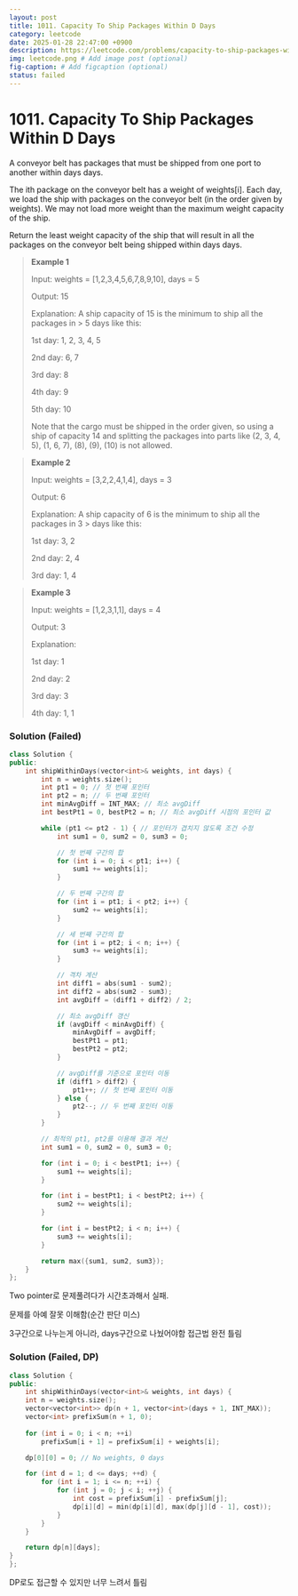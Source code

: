 ```yaml
---
layout: post
title: 1011. Capacity To Ship Packages Within D Days
category: leetcode
date: 2025-01-28 22:47:00 +0900
description: https://leetcode.com/problems/capacity-to-ship-packages-within-d-days/description/?envType=company&envId=google&favoriteSlug=google-thirty-days
img: leetcode.png # Add image post (optional)
fig-caption: # Add figcaption (optional)
status: failed
---
```


# 1011. Capacity To Ship Packages Within D Days

A conveyor belt has packages that must be shipped from one port to another within days days.

The ith package on the conveyor belt has a weight of weights[i]. Each day, we load the ship with packages on the conveyor belt (in the order given by weights). We may not load more weight than the maximum weight capacity of the ship.

Return the least weight capacity of the ship that will result in all the packages on the conveyor belt being shipped within days days.



> **Example 1**
> 
> Input: weights = [1,2,3,4,5,6,7,8,9,10], days = 5
> 
> Output: 15
> 
> Explanation: A ship capacity of 15 is the minimum to ship all the packages in > 5 days like this:
> 
> 1st day: 1, 2, 3, 4, 5
> 
> 2nd day: 6, 7
> 
> 3rd day: 8
> 
> 4th day: 9
> 
> 5th day: 10
> 
> Note that the cargo must be shipped in the order given, so using a ship of capacity 14 and splitting the packages into parts like (2, 3, 4, 5), (1, 6, 7), (8), (9), (10) is not allowed.

> **Example 2**
> 
> Input: weights = [3,2,2,4,1,4], days = 3
> 
> Output: 6
> 
> Explanation: A ship capacity of 6 is the minimum to ship all the packages in 3 > days like this:
> 
> 1st day: 3, 2
> 
> 2nd day: 2, 4
> 
> 3rd day: 1, 4

> **Example 3**
> 
> Input: weights = [1,2,3,1,1], days = 4
> 
> Output: 3
> 
> Explanation:
> 
> 1st day: 1
> 
> 2nd day: 2
> 
> 3rd day: 3
> 
> 4th day: 1, 1

### Solution (Failed)

```cpp
class Solution {
public:
    int shipWithinDays(vector<int>& weights, int days) {
        int n = weights.size();
        int pt1 = 0; // 첫 번째 포인터
        int pt2 = n; // 두 번째 포인터
        int minAvgDiff = INT_MAX; // 최소 avgDiff
        int bestPt1 = 0, bestPt2 = n; // 최소 avgDiff 시점의 포인터 값

        while (pt1 <= pt2 - 1) { // 포인터가 겹치지 않도록 조건 수정
            int sum1 = 0, sum2 = 0, sum3 = 0;

            // 첫 번째 구간의 합
            for (int i = 0; i < pt1; i++) {
                sum1 += weights[i];
            }

            // 두 번째 구간의 합
            for (int i = pt1; i < pt2; i++) {
                sum2 += weights[i];
            }

            // 세 번째 구간의 합
            for (int i = pt2; i < n; i++) {
                sum3 += weights[i];
            }

            // 격차 계산
            int diff1 = abs(sum1 - sum2);
            int diff2 = abs(sum2 - sum3);
            int avgDiff = (diff1 + diff2) / 2;

            // 최소 avgDiff 갱신
            if (avgDiff < minAvgDiff) {
                minAvgDiff = avgDiff;
                bestPt1 = pt1;
                bestPt2 = pt2;
            }

            // avgDiff를 기준으로 포인터 이동
            if (diff1 > diff2) {
                pt1++; // 첫 번째 포인터 이동
            } else {
                pt2--; // 두 번째 포인터 이동
            }
        }

        // 최적의 pt1, pt2를 이용해 결과 계산
        int sum1 = 0, sum2 = 0, sum3 = 0;

        for (int i = 0; i < bestPt1; i++) {
            sum1 += weights[i];
        }

        for (int i = bestPt1; i < bestPt2; i++) {
            sum2 += weights[i];
        }

        for (int i = bestPt2; i < n; i++) {
            sum3 += weights[i];
        }

        return max({sum1, sum2, sum3});
    }
};

```

Two pointer로 문제풀려다가 시간초과해서 실패.

문제를 아예 잘못 이해함(순간 판단 미스)

3구간으로 나누는게 아니라, days구간으로 나눴어야함 접근법 완전 틀림


### Solution (Failed, DP)

```cpp
class Solution {
public:
    int shipWithinDays(vector<int>& weights, int days) {
    int n = weights.size();
    vector<vector<int>> dp(n + 1, vector<int>(days + 1, INT_MAX));
    vector<int> prefixSum(n + 1, 0);
    
    for (int i = 0; i < n; ++i)
        prefixSum[i + 1] = prefixSum[i] + weights[i];

    dp[0][0] = 0; // No weights, 0 days

    for (int d = 1; d <= days; ++d) {
        for (int i = 1; i <= n; ++i) {
            for (int j = 0; j < i; ++j) {
                int cost = prefixSum[i] - prefixSum[j];
                dp[i][d] = min(dp[i][d], max(dp[j][d - 1], cost));
            }
        }
    }

    return dp[n][days];
}
};
```
DP로도 접근할 수 있지만 너무 느려서 틀림




